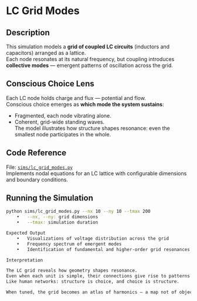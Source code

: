 # LC Grid Modes

## Description
This simulation models a **grid of coupled LC circuits** (inductors and capacitors) arranged as a lattice.  
Each node resonates at its natural frequency, but coupling introduces **collective modes** — emergent patterns of oscillation across the grid.

## Conscious Choice Lens
Each LC node holds charge and flux — potential and flow.  
Conscious choice emerges as **which mode the system sustains**:  
- Fragmented, each node vibrating alone.  
- Coherent, grid-wide standing waves.  
The model illustrates how structure shapes resonance: even the smallest node participates in the whole.

## Code Reference
File: [`sims/lc_grid_modes.py`](../../sims/lc_grid_modes.py)  
Implements nodal equations for an LC lattice with configurable dimensions and boundary conditions.

## Running the Simulation
```bash
python sims/lc_grid_modes.py --nx 10 --ny 10 --tmax 200
	•	--nx, --ny: grid dimensions
	•	--tmax: simulation duration

Expected Output
	•	Visualizations of voltage distribution across the grid
	•	Frequency spectrum of emergent modes
	•	Identification of fundamental and higher-order grid resonances

Interpretation

The LC grid reveals how geometry shapes resonance.
Even when each unit is simple, their connections give rise to patterns — waves, beats, fields.
Like human networks: structure is choice, and choice is structure.

When tuned, the grid becomes an atlas of harmonics — a map not of objects, but of relationships.
